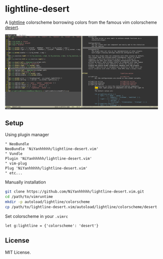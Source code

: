 # lightline-desert

A [lightline](https://github.com/itchyny/lightline.vim) colorscheme borrowing colors from the famous vim colorscheme [desert](https://github.com/fugalh/desert.vim).

![screenshot](https://github.com/NiYanhhhhh/lightline-desert.vim/raw/master/lightline-desert.png)

## Setup

Using plugin manager
```vim
" NeoBundle
NeoBundle 'NiYanhhhhh/lightline-desert.vim'
" Vundle
Plugin 'NiYanhhhhh/lightline-desert.vim'
" vim-plug
Plug 'NiYanhhhhh/lightline-desert.vim'
" etc...
```
Manually installation
```bash
git clone https://github.com/NiYanhhhhh/lightline-desert.vim.git
cd /path/to/vimruntime
mkdir -p autoload/lightline/colorscheme
cp /path/to/lightline-desert.vim/autoload/lightline/colorscheme/desert.vim autoload/lightline/colorscheme
```
Set colorscheme in your ```.vimrc```
```vim
let g:lightline = {'colorscheme': 'desert'}
```

## License
MIT License.
